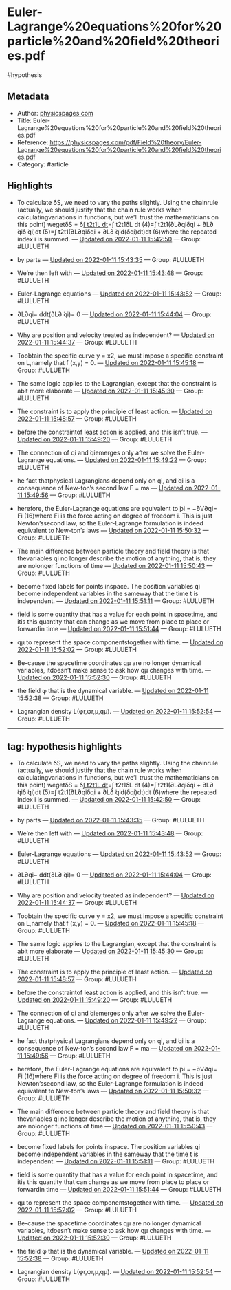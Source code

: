 # Euler-Lagrange%20equations%20for%20particle%20and%20field%20theories.pdf

#hypothesis
## Metadata
- Author: [physicspages.com]()
- Title: Euler-Lagrange%20equations%20for%20particle%20and%20field%20theories.pdf
- Reference: https://physicspages.com/pdf/Field%20theory/Euler-Lagrange%20equations%20for%20particle%20and%20field%20theories.pdf
- Category: #article

## Highlights
- To calculate δS, we need to vary the paths slightly. Using the chainrule (actually, we should justify that the chain rule works when calculatingvariations in functions, but we’ll trust the mathematicians on this point) wegetδS = δ[∫ t2t1L dt](3)=∫ t2t1δL dt (4)=∫ t2t1(∂L∂qiδqi + ∂L∂  ̇qiδ ̇qi)dt (5)=∫ t2t1(∂L∂qiδqi + ∂L∂  ̇qid(δqi)dt)dt (6)where the repeated index i is summed. — [Updated on 2022-01-11 15:42:50](https://hyp.is/wBc2XnLsEeymfQdxih7SWw/physicspages.com/pdf/Field%20theory/Euler-Lagrange%20equations%20for%20particle%20and%20field%20theories.pdf)  — Group: #LULUETH

- by parts — [Updated on 2022-01-11 15:43:35](https://hyp.is/2uzvbnLsEeyVbd814GhtWQ/physicspages.com/pdf/Field%20theory/Euler-Lagrange%20equations%20for%20particle%20and%20field%20theories.pdf)  — Group: #LULUETH

- We’re then left with — [Updated on 2022-01-11 15:43:48](https://hyp.is/4rwuJnLsEeySZntEl6vULw/physicspages.com/pdf/Field%20theory/Euler-Lagrange%20equations%20for%20particle%20and%20field%20theories.pdf)  — Group: #LULUETH

-  Euler-Lagrange equations — [Updated on 2022-01-11 15:43:52](https://hyp.is/5WWLmnLsEeyczB9ZrPvV6g/physicspages.com/pdf/Field%20theory/Euler-Lagrange%20equations%20for%20particle%20and%20field%20theories.pdf)  — Group: #LULUETH

- ∂L∂qi− ddt(∂L∂  ̇qi)= 0 — [Updated on 2022-01-11 15:44:04](https://hyp.is/7CFq-HLsEeyxUT9lYtlO9Q/physicspages.com/pdf/Field%20theory/Euler-Lagrange%20equations%20for%20particle%20and%20field%20theories.pdf)  — Group: #LULUETH

- Why are position and velocity treated as independent? — [Updated on 2022-01-11 15:44:37](https://hyp.is/AAv12HLtEeyQFfM1zzfOfw/physicspages.com/pdf/Field%20theory/Euler-Lagrange%20equations%20for%20particle%20and%20field%20theories.pdf)  — Group: #LULUETH

- Toobtain the specific curve y = x2, we must impose a specific constraint on L,namely that f (x,y) = 0. — [Updated on 2022-01-11 15:45:18](https://hyp.is/GL_oZHLtEeyNhg9OkyUVaw/physicspages.com/pdf/Field%20theory/Euler-Lagrange%20equations%20for%20particle%20and%20field%20theories.pdf)  — Group: #LULUETH

- The same logic applies to the Lagrangian, except that the constraint is abit more elaborate — [Updated on 2022-01-11 15:45:30](https://hyp.is/H-yZ3nLtEeyx39vxqhEJmw/physicspages.com/pdf/Field%20theory/Euler-Lagrange%20equations%20for%20particle%20and%20field%20theories.pdf)  — Group: #LULUETH

- The constraint is to apply the principle of least action. — [Updated on 2022-01-11 15:48:57](https://hyp.is/myHblnLtEeyUHFsZ2WaqjQ/physicspages.com/pdf/Field%20theory/Euler-Lagrange%20equations%20for%20particle%20and%20field%20theories.pdf)  — Group: #LULUETH

- before the constraintof least action is applied, and this isn’t true. — [Updated on 2022-01-11 15:49:20](https://hyp.is/qM7KiHLtEey77GMEMMXwfw/physicspages.com/pdf/Field%20theory/Euler-Lagrange%20equations%20for%20particle%20and%20field%20theories.pdf)  — Group: #LULUETH

- The connection of qi and  ̇qiemerges only after we solve the Euler-Lagrange equations. — [Updated on 2022-01-11 15:49:22](https://hyp.is/qi2KInLtEeyGwlO3Vs7OzA/physicspages.com/pdf/Field%20theory/Euler-Lagrange%20equations%20for%20particle%20and%20field%20theories.pdf)  — Group: #LULUETH

- he fact thatphysical Lagrangians depend only on qi, and  ̇qi is a consequence of New-ton’s second law F = ma — [Updated on 2022-01-11 15:49:56](https://hyp.is/vmXxPHLtEeyUHc-D3mC11A/physicspages.com/pdf/Field%20theory/Euler-Lagrange%20equations%20for%20particle%20and%20field%20theories.pdf)  — Group: #LULUETH

- herefore, the Euler-Lagrange equations are equivalent to ̇pi = −∂V∂qi= Fi (16)where Fi is the force acting on degree of freedom i. This is just Newton’ssecond law, so the Euler-Lagrange formulation is indeed equivalent to New-ton’s laws — [Updated on 2022-01-11 15:50:32](https://hyp.is/02bOEnLtEeyxVuOvNhfYuQ/physicspages.com/pdf/Field%20theory/Euler-Lagrange%20equations%20for%20particle%20and%20field%20theories.pdf)  — Group: #LULUETH

- The main difference between particle theory and field theory is that thevariables qi no longer describe the motion of anything, that is, they are nolonger functions of time — [Updated on 2022-01-11 15:50:43](https://hyp.is/2iwxunLtEeyk3fMjXlnRkw/physicspages.com/pdf/Field%20theory/Euler-Lagrange%20equations%20for%20particle%20and%20field%20theories.pdf)  — Group: #LULUETH

- become fixed labels for points inspace. The position variables qi become independent variables in the sameway that the time t is independent.  — [Updated on 2022-01-11 15:51:11](https://hyp.is/6sQEJnLtEeylWZtpoqFfqQ/physicspages.com/pdf/Field%20theory/Euler-Lagrange%20equations%20for%20particle%20and%20field%20theories.pdf)  — Group: #LULUETH

- field is some quantity that has a value for each point in spacetime, and itis this quantity that can change as we move from place to place or forwardin time — [Updated on 2022-01-11 15:51:44](https://hyp.is/_p0YwHLtEeySbYPk9m4q-A/physicspages.com/pdf/Field%20theory/Euler-Lagrange%20equations%20for%20particle%20and%20field%20theories.pdf)  — Group: #LULUETH

- qμ to represent the space componentstogether with time. — [Updated on 2022-01-11 15:52:02](https://hyp.is/CRSU_nLuEeycdhOOoCpfGg/physicspages.com/pdf/Field%20theory/Euler-Lagrange%20equations%20for%20particle%20and%20field%20theories.pdf)  — Group: #LULUETH

- Be-cause the spacetime coordinates qμ are no longer dynamical variables, itdoesn’t make sense to ask how qμ changes with time. — [Updated on 2022-01-11 15:52:30](https://hyp.is/GeNPPHLuEey65t8pL5mDaw/physicspages.com/pdf/Field%20theory/Euler-Lagrange%20equations%20for%20particle%20and%20field%20theories.pdf)  — Group: #LULUETH

- the field φ that is the dynamical variable.  — [Updated on 2022-01-11 15:52:38](https://hyp.is/HouC3nLuEeyY2R_cbCeK_w/physicspages.com/pdf/Field%20theory/Euler-Lagrange%20equations%20for%20particle%20and%20field%20theories.pdf)  — Group: #LULUETH

- Lagrangian density L(φr,φr,μ,qμ). — [Updated on 2022-01-11 15:52:54](https://hyp.is/KB2B-HLuEeySBT876B_QEw/physicspages.com/pdf/Field%20theory/Euler-Lagrange%20equations%20for%20particle%20and%20field%20theories.pdf)  — Group: #LULUETH

---
tag: hypothesis highlights
---





- To calculate δS, we need to vary the paths slightly. Using the chainrule (actually, we should justify that the chain rule works when calculatingvariations in functions, but we’ll trust the mathematicians on this point) wegetδS = δ[∫ t2t1L dt](3)=∫ t2t1δL dt (4)=∫ t2t1(∂L∂qiδqi + ∂L∂  ̇qiδ ̇qi)dt (5)=∫ t2t1(∂L∂qiδqi + ∂L∂  ̇qid(δqi)dt)dt (6)where the repeated index i is summed. — [Updated on 2022-01-11 15:42:50](https://hyp.is/wBc2XnLsEeymfQdxih7SWw/physicspages.com/pdf/Field%20theory/Euler-Lagrange%20equations%20for%20particle%20and%20field%20theories.pdf)  — Group: #LULUETH

- by parts — [Updated on 2022-01-11 15:43:35](https://hyp.is/2uzvbnLsEeyVbd814GhtWQ/physicspages.com/pdf/Field%20theory/Euler-Lagrange%20equations%20for%20particle%20and%20field%20theories.pdf)  — Group: #LULUETH

- We’re then left with — [Updated on 2022-01-11 15:43:48](https://hyp.is/4rwuJnLsEeySZntEl6vULw/physicspages.com/pdf/Field%20theory/Euler-Lagrange%20equations%20for%20particle%20and%20field%20theories.pdf)  — Group: #LULUETH

-  Euler-Lagrange equations — [Updated on 2022-01-11 15:43:52](https://hyp.is/5WWLmnLsEeyczB9ZrPvV6g/physicspages.com/pdf/Field%20theory/Euler-Lagrange%20equations%20for%20particle%20and%20field%20theories.pdf)  — Group: #LULUETH

- ∂L∂qi− ddt(∂L∂  ̇qi)= 0 — [Updated on 2022-01-11 15:44:04](https://hyp.is/7CFq-HLsEeyxUT9lYtlO9Q/physicspages.com/pdf/Field%20theory/Euler-Lagrange%20equations%20for%20particle%20and%20field%20theories.pdf)  — Group: #LULUETH

- Why are position and velocity treated as independent? — [Updated on 2022-01-11 15:44:37](https://hyp.is/AAv12HLtEeyQFfM1zzfOfw/physicspages.com/pdf/Field%20theory/Euler-Lagrange%20equations%20for%20particle%20and%20field%20theories.pdf)  — Group: #LULUETH

- Toobtain the specific curve y = x2, we must impose a specific constraint on L,namely that f (x,y) = 0. — [Updated on 2022-01-11 15:45:18](https://hyp.is/GL_oZHLtEeyNhg9OkyUVaw/physicspages.com/pdf/Field%20theory/Euler-Lagrange%20equations%20for%20particle%20and%20field%20theories.pdf)  — Group: #LULUETH

- The same logic applies to the Lagrangian, except that the constraint is abit more elaborate — [Updated on 2022-01-11 15:45:30](https://hyp.is/H-yZ3nLtEeyx39vxqhEJmw/physicspages.com/pdf/Field%20theory/Euler-Lagrange%20equations%20for%20particle%20and%20field%20theories.pdf)  — Group: #LULUETH

- The constraint is to apply the principle of least action. — [Updated on 2022-01-11 15:48:57](https://hyp.is/myHblnLtEeyUHFsZ2WaqjQ/physicspages.com/pdf/Field%20theory/Euler-Lagrange%20equations%20for%20particle%20and%20field%20theories.pdf)  — Group: #LULUETH

- before the constraintof least action is applied, and this isn’t true. — [Updated on 2022-01-11 15:49:20](https://hyp.is/qM7KiHLtEey77GMEMMXwfw/physicspages.com/pdf/Field%20theory/Euler-Lagrange%20equations%20for%20particle%20and%20field%20theories.pdf)  — Group: #LULUETH

- The connection of qi and  ̇qiemerges only after we solve the Euler-Lagrange equations. — [Updated on 2022-01-11 15:49:22](https://hyp.is/qi2KInLtEeyGwlO3Vs7OzA/physicspages.com/pdf/Field%20theory/Euler-Lagrange%20equations%20for%20particle%20and%20field%20theories.pdf)  — Group: #LULUETH

- he fact thatphysical Lagrangians depend only on qi, and  ̇qi is a consequence of New-ton’s second law F = ma — [Updated on 2022-01-11 15:49:56](https://hyp.is/vmXxPHLtEeyUHc-D3mC11A/physicspages.com/pdf/Field%20theory/Euler-Lagrange%20equations%20for%20particle%20and%20field%20theories.pdf)  — Group: #LULUETH

- herefore, the Euler-Lagrange equations are equivalent to ̇pi = −∂V∂qi= Fi (16)where Fi is the force acting on degree of freedom i. This is just Newton’ssecond law, so the Euler-Lagrange formulation is indeed equivalent to New-ton’s laws — [Updated on 2022-01-11 15:50:32](https://hyp.is/02bOEnLtEeyxVuOvNhfYuQ/physicspages.com/pdf/Field%20theory/Euler-Lagrange%20equations%20for%20particle%20and%20field%20theories.pdf)  — Group: #LULUETH

- The main difference between particle theory and field theory is that thevariables qi no longer describe the motion of anything, that is, they are nolonger functions of time — [Updated on 2022-01-11 15:50:43](https://hyp.is/2iwxunLtEeyk3fMjXlnRkw/physicspages.com/pdf/Field%20theory/Euler-Lagrange%20equations%20for%20particle%20and%20field%20theories.pdf)  — Group: #LULUETH

- become fixed labels for points inspace. The position variables qi become independent variables in the sameway that the time t is independent.  — [Updated on 2022-01-11 15:51:11](https://hyp.is/6sQEJnLtEeylWZtpoqFfqQ/physicspages.com/pdf/Field%20theory/Euler-Lagrange%20equations%20for%20particle%20and%20field%20theories.pdf)  — Group: #LULUETH

- field is some quantity that has a value for each point in spacetime, and itis this quantity that can change as we move from place to place or forwardin time — [Updated on 2022-01-11 15:51:44](https://hyp.is/_p0YwHLtEeySbYPk9m4q-A/physicspages.com/pdf/Field%20theory/Euler-Lagrange%20equations%20for%20particle%20and%20field%20theories.pdf)  — Group: #LULUETH

- qμ to represent the space componentstogether with time. — [Updated on 2022-01-11 15:52:02](https://hyp.is/CRSU_nLuEeycdhOOoCpfGg/physicspages.com/pdf/Field%20theory/Euler-Lagrange%20equations%20for%20particle%20and%20field%20theories.pdf)  — Group: #LULUETH

- Be-cause the spacetime coordinates qμ are no longer dynamical variables, itdoesn’t make sense to ask how qμ changes with time. — [Updated on 2022-01-11 15:52:30](https://hyp.is/GeNPPHLuEey65t8pL5mDaw/physicspages.com/pdf/Field%20theory/Euler-Lagrange%20equations%20for%20particle%20and%20field%20theories.pdf)  — Group: #LULUETH

- the field φ that is the dynamical variable.  — [Updated on 2022-01-11 15:52:38](https://hyp.is/HouC3nLuEeyY2R_cbCeK_w/physicspages.com/pdf/Field%20theory/Euler-Lagrange%20equations%20for%20particle%20and%20field%20theories.pdf)  — Group: #LULUETH

- Lagrangian density L(φr,φr,μ,qμ). — [Updated on 2022-01-11 15:52:54](https://hyp.is/KB2B-HLuEeySBT876B_QEw/physicspages.com/pdf/Field%20theory/Euler-Lagrange%20equations%20for%20particle%20and%20field%20theories.pdf)  — Group: #LULUETH

